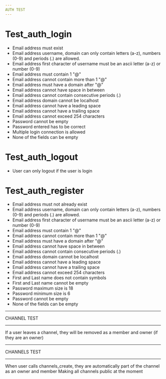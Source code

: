 ```yaml
---
AUTH TEST
---
```


# Test_auth_login

- Email address must exist
- Email address username, domain can only contain letters (a-z), numbers (0-9) and periods (.) are allowed.
- Email address first character of username must be an ascii letter (a-z) or number (0-9)
- Email address must contain 1 "@"
- Email address cannot contain more than 1 "@"
- Email address must have a domain after "@"
- Email address cannot have space in between
- Email address cannot contain consecutive periods (.)
- Email address domain cannot be localhost
- Email address cannot have a leading space
- Email address cannot have a trailing space
- Email address cannot exceed 254 characters
- Password cannot be empty
- Password entered has to be correct
- Multiple login connection is allowed
- None of the fields can be empty

# Test_auth_logout

- User can only logout if the user is login

# Test_auth_register

- Email address must not already exist
- Email address username, domain can only contain letters (a-z), numbers (0-9) and periods (.) are allowed.
- Email address first character of username must be an ascii letter (a-z) or number (0-9)
- Email address must contain 1 "@"
- Email address cannot contain more than 1 "@"
- Email address must have a domain after "@"
- Email address cannot have space in between
- Email address cannot contain consecutive periods (.)
- Email address domain cannot be localhost
- Email address cannot have a leading space
- Email address cannot have a trailing space
- Email address cannot exceed 254 characters
- First and Last name does not contain symbols
- First and Last name cannot be empty
- Password maximum size is 18
- Password minimum size is 6
- Password cannot be empty
- None of the fields can be empty

---

CHANNEL TEST

---
If a user leaves a channel, they will be removed as a member and owner (if they are an owner)

---

CHANNELS TEST

---

When user calls channels_create, they are automatically part of the channel as an owner and member
Making all channels public at the moment
